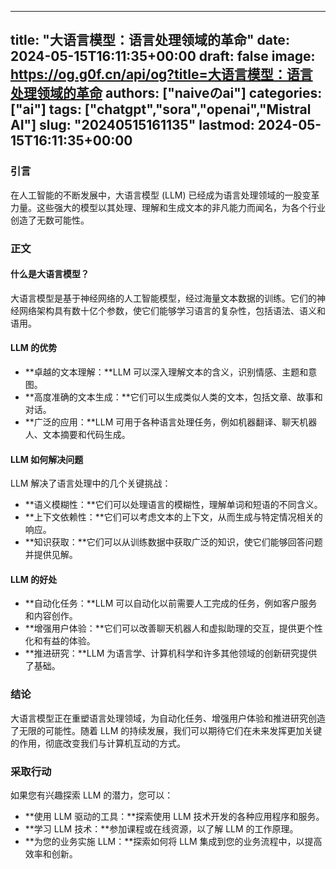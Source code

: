 
---
title: "大语言模型：语言处理领域的革命"
date: 2024-05-15T16:11:35+00:00
draft: false
image: https://og.g0f.cn/api/og?title=大语言模型：语言处理领域的革命
authors: ["naiveのai"]
categories: ["ai"]
tags: ["chatgpt","sora","openai","Mistral AI"]
slug: "20240515161135"
lastmod: 2024-05-15T16:11:35+00:00
---
### 引言

在人工智能的不断发展中，大语言模型 (LLM) 已经成为语言处理领域的一股变革力量。这些强大的模型以其处理、理解和生成文本的非凡能力而闻名，为各个行业创造了无数可能性。

### 正文

#### 什么是大语言模型？

大语言模型是基于神经网络的人工智能模型，经过海量文本数据的训练。它们的神经网络架构具有数十亿个参数，使它们能够学习语言的复杂性，包括语法、语义和语用。

#### LLM 的优势

* **卓越的文本理解：**LLM 可以深入理解文本的含义，识别情感、主题和意图。
* **高度准确的文本生成：**它们可以生成类似人类的文本，包括文章、故事和对话。
* **广泛的应用：**LLM 可用于各种语言处理任务，例如机器翻译、聊天机器人、文本摘要和代码生成。

#### LLM 如何解决问题

LLM 解决了语言处理中的几个关键挑战：

* **语义模糊性：**它们可以处理语言的模糊性，理解单词和短语的不同含义。
* **上下文依赖性：**它们可以考虑文本的上下文，从而生成与特定情况相关的响应。
* **知识获取：**它们可以从训练数据中获取广泛的知识，使它们能够回答问题并提供见解。

#### LLM 的好处

* **自动化任务：**LLM 可以自动化以前需要人工完成的任务，例如客户服务和内容创作。
* **增强用户体验：**它们可以改善聊天机器人和虚拟助理的交互，提供更个性化和有益的体验。
* **推进研究：**LLM 为语言学、计算机科学和许多其他领域的创新研究提供了基础。

### 结论

大语言模型正在重塑语言处理领域，为自动化任务、增强用户体验和推进研究创造了无限的可能性。随着 LLM 的持续发展，我们可以期待它们在未来发挥更加关键的作用，彻底改变我们与计算机互动的方式。

### 采取行动

如果您有兴趣探索 LLM 的潜力，您可以：

* **使用 LLM 驱动的工具：**探索使用 LLM 技术开发的各种应用程序和服务。
* **学习 LLM 技术：**参加课程或在线资源，以了解 LLM 的工作原理。
* **为您的业务实施 LLM：**探索如何将 LLM 集成到您的业务流程中，以提高效率和创新。